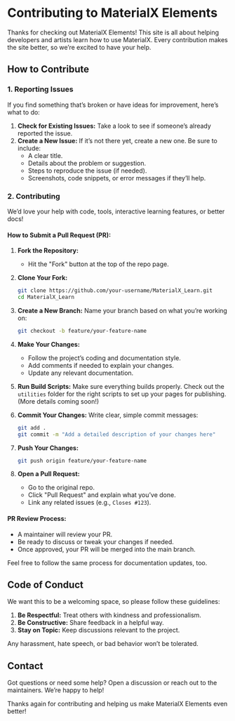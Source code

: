 # Contributing to MaterialX Elements

Thanks for checking out MaterialX Elements! This site is all about helping developers and artists learn how to use MaterialX. Every contribution makes the site better, so we’re excited to have your help.

## How to Contribute

### 1. Reporting Issues

If you find something that’s broken or have ideas for improvement, here’s what to do:

1. **Check for Existing Issues:** Take a look to see if someone’s already reported the issue.
2. **Create a New Issue:** If it’s not there yet, create a new one. Be sure to include:
   - A clear title.
   - Details about the problem or suggestion.
   - Steps to reproduce the issue (if needed).
   - Screenshots, code snippets, or error messages if they’ll help.

### 2. Contributing

We’d love your help with code, tools, interactive learning features, or better docs!

#### How to Submit a Pull Request (PR):

1. **Fork the Repository:**
   - Hit the "Fork" button at the top of the repo page.
2. **Clone Your Fork:**
   ```bash
   git clone https://github.com/your-username/MaterialX_Learn.git
   cd MaterialX_Learn
   ```
3. **Create a New Branch:**
   Name your branch based on what you’re working on:
   ```bash
   git checkout -b feature/your-feature-name
   ```
4. **Make Your Changes:**
   - Follow the project’s coding and documentation style.
   - Add comments if needed to explain your changes.
   - Update any relevant documentation.

5. **Run Build Scripts:**
   Make sure everything builds properly. Check out the `utilities` folder for the right scripts to set up your pages for publishing. (More details coming soon!)

6. **Commit Your Changes:**
   Write clear, simple commit messages:
   ```bash
   git add .
   git commit -m "Add a detailed description of your changes here"
   ```

7. **Push Your Changes:**
   ```bash
   git push origin feature/your-feature-name
   ```

8. **Open a Pull Request:**
   - Go to the original repo.
   - Click "Pull Request" and explain what you’ve done.
   - Link any related issues (e.g., `Closes #123`).

#### PR Review Process:
- A maintainer will review your PR.
- Be ready to discuss or tweak your changes if needed.
- Once approved, your PR will be merged into the main branch.

Feel free to follow the same process for documentation updates, too.

## Code of Conduct

We want this to be a welcoming space, so please follow these guidelines:

1. **Be Respectful:** Treat others with kindness and professionalism.
2. **Be Constructive:** Share feedback in a helpful way.
3. **Stay on Topic:** Keep discussions relevant to the project.

Any harassment, hate speech, or bad behavior won’t be tolerated.

## Contact

Got questions or need some help? Open a discussion or reach out to the maintainers. We’re happy to help!

Thanks again for contributing and helping us make MaterialX Elements even better!

